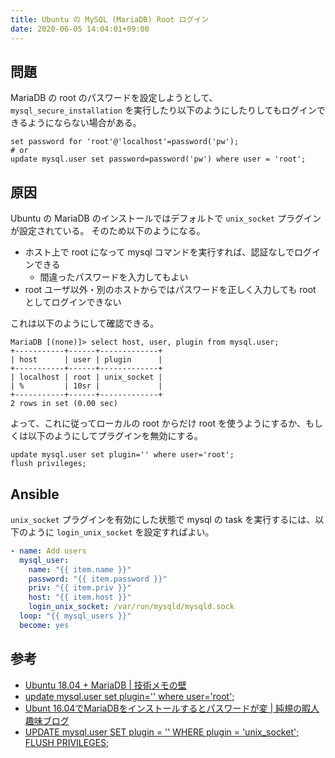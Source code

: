 ```yaml
---
title: Ubuntu の MySQL (MariaDB) Root ログイン
date: 2020-06-05 14:04:01+09:00
---
```


問題
----

MariaDB の root のパスワードを設定しようとして、 `mysql_secure_installation`
を実行したり以下のようにしたりしてもログインできるようにならない場合がある。

    set password for 'root'@'localhost'=password('pw');
    # or
    update mysql.user set password=password('pw') where user = 'root';


原因
----

Ubuntu の MariaDB のインストールではデフォルトで `unix_socket` プラグインが設定されている。
そのため以下のようになる。

- ホスト上で root になって mysql コマンドを実行すれば、認証なしでログインできる
    - 間違ったパスワードを入力してもよい
- root ユーザ以外・別のホストからではパスワードを正しく入力しても root としてログインできない

これは以下のようにして確認できる。


```
MariaDB [(none)]> select host, user, plugin from mysql.user;
+-----------+------+-------------+
| host      | user | plugin      |
+-----------+------+-------------+
| localhost | root | unix_socket |
| %         | 10sr |             |
+-----------+------+-------------+
2 rows in set (0.00 sec)
```


よって、これに従ってローカルの root からだけ root を使うようにするか、もしくは以下のようにしてプラグインを無効にする。


```
update mysql.user set plugin='' where user='root';
flush privileges;
```


Ansible
-------

`unix_socket` プラグインを有効にした状態で mysql の task を実行するには、以下のように `login_unix_socket` を設定すればよい。

```yaml
- name: Add users
  mysql_user:
    name: "{{ item.name }}"
    password: "{{ item.password }}"
    priv: "{{ item.priv }}"
    host: "{{ item.host }}"
    login_unix_socket: /var/run/mysqld/mysqld.sock
  loop: "{{ mysql_users }}"
  become: yes
```


参考
---

- [Ubuntu 18.04 + MariaDB | 技術メモの壁](https://fsck.jp/?p=793)
- [update mysql.user set plugin='' where user='root';](https://stackoverflow.com/questions/41846000/mariadb-password-and-unix-socket-authentication-for-root)
- [Ubunt 16.04でMariaDBをインストールするとパスワードが変 | 純規の暇人趣味ブログ](https://jyn.jp/ubuntu-16-04-mariadb-password-bug/)
- [UPDATE mysql.user SET plugin = '' WHERE plugin = 'unix_socket'; FLUSH PRIVILEGES;](https://stackoverflow.com/questions/43379892/mariadb-cannot-login-as-root/43424234#43424234)
